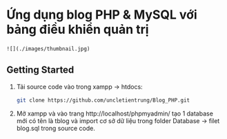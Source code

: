 <!-- author: uncletientrung -->
# Ứng dụng blog PHP & MySQL với bảng điều khiển quản trị  
    ![](./images/thumbnail.jpg)
## Getting Started
1. Tải source code vào trong xampp -> htdocs:

    ```bash
   git clone https://github.com/uncletientrung/Blog_PHP.git
   ```

2. Mở xampp và vào trang http://localhost/phpmyadmin/ tạo 1 database mới có tên là tblog và import cơ sở dữ liệu trong folder Database -> filet blog.sql trong source code.
